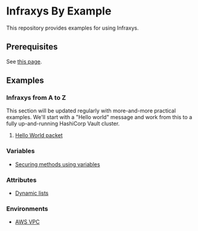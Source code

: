 # Infraxys By Example

This repository provides examples for using Infraxys.

## Prerequisites

See [this page](./prerequisites.md).

## Examples

### Infraxys from A to Z

This section will be updated regularly with more-and-more practical examples. We'll start with a "Hello world" message and work from this to a fully up-and-running HashiCorp Vault cluster.

1. [Hello World packet](modules/infraxys-a-to-z/01-hello-world/README.md)

### Variables

- [Securing methods using variables](variables/secure-methods/README.md)

### Attributes

- [Dynamic lists](attributes/dynamic-lists/README.md)

### Environments

- [AWS VPC](modules/environments/VPC/README.md)
